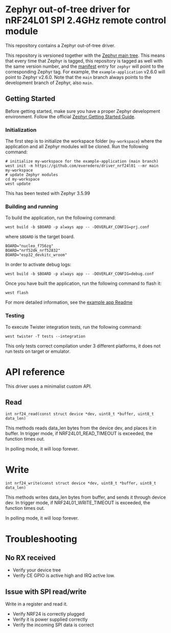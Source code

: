 # Zephyr out-of-tree driver for nRF24L01 SPI 2.4GHz remote control module

This repository contains a Zephyr out-of-tree driver.

This repository is versioned together with the [Zephyr main tree][zephyr]. This
means that every time that Zephyr is tagged, this repository is tagged as well
with the same version number, and the [manifest](west.yml) entry for `zephyr`
will point to the corresponding Zephyr tag. For example, the `example-application`
v2.6.0 will point to Zephyr v2.6.0. Note that the `main` branch always
points to the development branch of Zephyr, also `main`.

[bindings]: https://docs.zephyrproject.org/latest/guides/dts/bindings.html
[drivers]: https://docs.zephyrproject.org/latest/reference/drivers/index.html
[zephyr]: https://github.com/zephyrproject-rtos/zephyr
[west_ext]: https://docs.zephyrproject.org/latest/develop/west/extensions.html

## Getting Started

Before getting started, make sure you have a proper Zephyr development
environment. Follow the official
[Zephyr Getting Started Guide](https://docs.zephyrproject.org/latest/getting_started/index.html).

### Initialization

The first step is to initialize the workspace folder (``my-workspace``) where
the application and all Zephyr modules will be cloned. Run the following
command:

```shell
# initialize my-workspace for the example-application (main branch)
west init -m https://github.com/everedero/driver_nrf24l01 --mr main my-workspace
# update Zephyr modules
cd my-workspace
west update
```

This has been tested with Zephyr 3.5.99

### Building and running

To build the application, run the following command:

```shell
west build -b $BOARD -p always app -- -DOVERLAY_CONFIG=prj.conf
```

where `$BOARD` is the target board.
```shell
BOARD="nucleo_f756zg"
BOARD="nrf52dk_nrf52832"
BOARD="esp32_devkitc_wroom"
```

In order to activate debug logs:
```shell
west build -b $BOARD -p always app -- -DOVERLAY_CONFIG=debug.conf
```

Once you have built the application, run the following command to flash it:

```shell
west flash
```

For more detailed information, see the [example app Readme](app/README.md)

### Testing

To execute Twister integration tests, run the following command:

```shell
west twister -T tests --integration
```

This only tests correct compilation under 3 different platforms, it does not run tests on target or emulator.

# API reference

This driver uses a minimalist custom API.

## Read
```
int nrf24_read(const struct device *dev, uint8_t *buffer, uint8_t data_len)
```

This methods reads data\_len bytes from the device dev, and places it in buffer.
In trigger mode, if NRF24L01\_READ\_TIMEOUT is exceeded, the function times out.

In polling mode, it will loop forever.

# Write
```
int nrf24_write(const struct device *dev, uint8_t *buffer, uint8_t data_len)
```

This methods writes data\_len bytes from buffer, and sends it through device dev.
In trigger mode, if NRF24L01\_WRITE\_TIMEOUT is exceeded, the function times out.

In polling mode, it will loop forever.

# Troubleshooting

## No RX received

* Verify your device tree
* Verify CE GPIO is active high and IRQ active low.

## Issue with SPI read/write

Write in a register and read it.

* Verify NRF24 is correctly plugged
* Verify it is power supplied correctly
* Verify the incoming SPI data is correct
